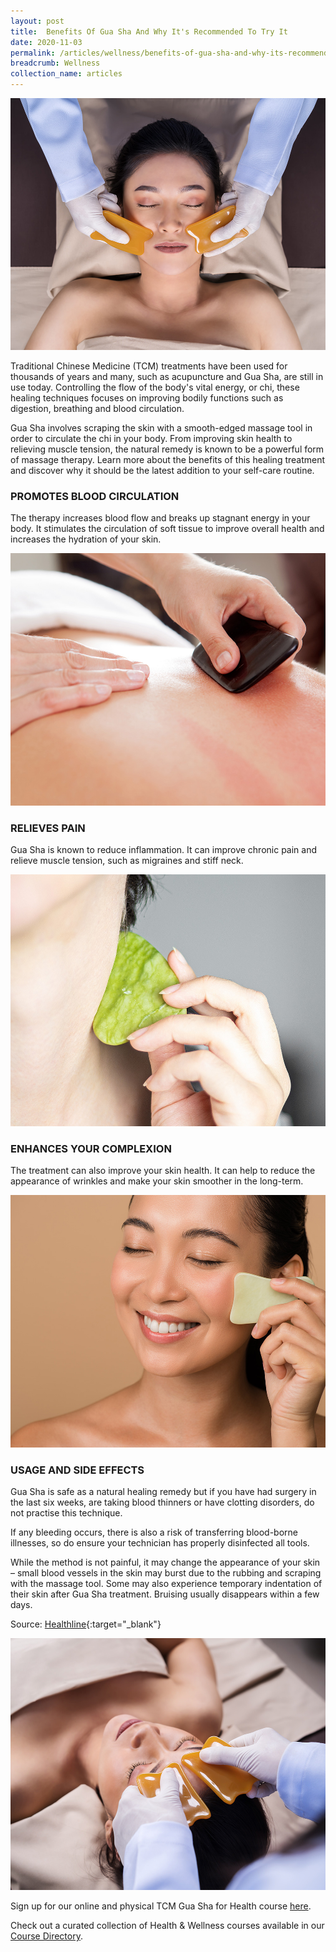```yaml
---
layout: post
title:  Benefits Of Gua Sha And Why It's Recommended To Try It
date: 2020-11-03
permalink: /articles/wellness/benefits-of-gua-sha-and-why-its-recommended-to-try-it
breadcrumb: Wellness
collection_name: articles
---
```

![Benefits Of Gua Sha And Why It's Recommended To Try It](/images/content-articles/wellness/benefits-of-gua-sha-and-why-its-recommended-to-try-it-img1.jpg)

Traditional Chinese Medicine (TCM) treatments have been used for thousands of years and many, such as acupuncture and Gua Sha, are still in use today. Controlling the flow of the body's vital energy, or chi, these healing techniques focuses on improving bodily functions such as digestion, breathing and blood circulation.

Gua Sha involves scraping the skin with a smooth-edged massage tool in order to circulate the chi in your body. From improving skin health to relieving muscle tension, the natural remedy is known to be a powerful form of massage therapy.  Learn more about the benefits of this healing treatment and discover why it should be the latest addition to your self-care routine.

### PROMOTES BLOOD CIRCULATION
The therapy increases blood flow and breaks up stagnant energy in your body. It stimulates the circulation of soft tissue to improve overall health and increases the hydration of your skin. 

![Benefits Of Gua Sha And Why It's Recommended To Try It](/images/content-articles/wellness/benefits-of-gua-sha-and-why-its-recommended-to-try-it-img2.jpg) 

### RELIEVES PAIN
Gua Sha is known to reduce inflammation. It can improve chronic pain and relieve muscle tension, such as migraines and stiff neck. 

![Benefits Of Gua Sha And Why It's Recommended To Try It](/images/content-articles/wellness/benefits-of-gua-sha-and-why-its-recommended-to-try-it-img3.jpg)

### ENHANCES YOUR COMPLEXION
The treatment can also improve your skin health. It can help to reduce the appearance of wrinkles and make your skin smoother in the long-term.

![Benefits Of Gua Sha And Why It's Recommended To Try It](/images/content-articles/wellness/benefits-of-gua-sha-and-why-its-recommended-to-try-it-img4.jpg)

### USAGE AND SIDE EFFECTS
Gua Sha is safe as a natural healing remedy but if you have had surgery in the last six weeks, are taking blood thinners or have clotting disorders, do not practise this technique.

If any bleeding occurs, there is also a risk of transferring blood-borne illnesses, so do ensure your technician has properly disinfected all tools.

While the method is not painful, it may change the appearance of your skin – small blood vessels in the skin may burst due to the rubbing and scraping with the massage tool. Some may also experience temporary indentation of their skin after Gua Sha treatment. Bruising usually disappears within a few days. 

Source: [Healthline](https://www.healthline.com/health/gua-sha){:target="_blank"}


![Benefits Of Gua Sha And Why It's Recommended To Try It](/images/content-articles/wellness/benefits-of-gua-sha-and-why-its-recommended-to-try-it-img5.jpg)

Sign up for our online and physical TCM Gua Sha for Health course [here](../../course-directory//health-and-wellness/#tcmguashaforhealthblendedcourses).

Check out a curated collection of Health & Wellness courses available in our [Course Directory](../../course-directory/health-and-wellness/).